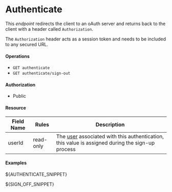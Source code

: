 Authenticate
============
This _endpoint_ redirects the client to an oAuth server and returns back to the client with a header called `Authorization`.

The `Authorization` header acts as a session token and needs to be included to any secured URL.

#### Operations
* `GET authenticate`
* `GET authenticate/sign-out`

#### Authorization
* Public

#### Resource
| Field Name | Rules | Description |
| ---------- | ----- | ----------- |
userId | read-only | The [user][1] associated with this authentication, this value is assigned during the sign-up process

#### Examples
${AUTHENTICATE_SNIPPET}

${SIGN_OFF_SNIPPET}

[1]: users.md